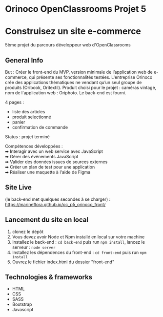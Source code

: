 # Orinoco OpenClassrooms Projet 5
# Construisez un site e-commerce
5ème projet du parcours développeur web d'OpenClassrooms

## General Info
But : Créer le front-end du MVP, version minimale de l’application web de e-commerce, qui présente ses fonctionnalités testées.
L'entreprise Orinoco crée des applications thématiques ne vendant qu’un seul groupe de produits (Oribook, Oritextil).
Produit choisi pour le projet : caméras vintage, nom de l'application web : Oriphoto.
Le back-end est fourni.

4 pages :
- liste des articles
- produit selectionné
- panier
- confirmation de commande

Status : projet terminé

Compétences développées :   
➡ Interagir avec un web service avec JavaScript   
➡ Gérer des événements JavaScript   
➡ Valider des données issues de sources externes   
➡ Créer un plan de test pour une application   
➡ Réaliser une maquette à l'aide de Figma   

## Site Live
(le back-end met quelques secondes à se charger) : https://marineflora.github.io/oc_p5_orinoco_front/

## Lancement du site en local
1. clonez le dépôt
2. Vous devez avoir Node et Npm installé en local sur votre machine
3. Installez le back-end : `cd back-end` puis run `npm install`, lancez le serveur : `node server`
4. Installez les dépendences du front-end : `cd front-end` puis run `npm install`
5. Ouvrez le fichier index.html du dossier "front-end"

## Technologies & frameworks
- HTML
- CSS
- SASS
- Bootstrap
- Javascript


